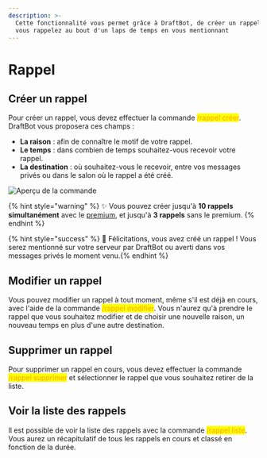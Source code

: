 ```yaml
---
description: >-
  Cette fonctionnalité vous permet grâce à DraftBot, de créer un rappel et ainsi
  vous rappelez au bout d'un laps de temps en vous mentionnant
---
```


# Rappel

## Créer un rappel

Pour créer un rappel, vous devez effectuer la commande <mark style="color:orange;">/rappel créer</mark>. DraftBot vous proposera ces champs : 

- **La raison** : afin de connaître le motif de votre rappel.
- **Le temps** : dans combien de temps souhaitez-vous recevoir votre rappel.
- **La destination** : où souhaitez-vous le recevoir, entre vos messages privés ou dans le salon où le rappel a été créé.

![Aperçu de la commande](../.gitbook/assets/remind/rappel_create.png)

{% hint style="warning" %}
✨ Vous pouvez créer jusqu'à **10 rappels simultanément** avec le [premium](https://www.draftbot.fr/premium), et jusqu'à **3 rappels** sans le premium. 
{% endhint %}

{% hint style="success" %} 🎉 Félicitations, vous avez créé un rappel ! Vous serez mentionné sur votre serveur par DraftBot ou averti dans vos messages privés le moment venu.{% endhint %}

## Modifier un rappel

Vous pouvez modifier un rappel à tout moment, même s'il est déjà en cours, avec l'aide de la commande <mark style="color:orange;">/rappel modifier</mark>. Vous n'aurez qu'à prendre le rappel que vous souhaitez modifier et de choisir une nouvelle raison, un nouveau temps en plus d'une autre destination.

## Supprimer un rappel

Pour supprimer un rappel en cours, vous devez effectuer la commande <mark style="color:orange;">/rappel supprimer</mark> et sélectionner le rappel que vous souhaitez retirer de la liste.

## Voir la liste des rappels

Il est possible de voir la liste des rappels avec la commande <mark style="color:orange;">/rappel liste</mark>. Vous aurez un récapitulatif de tous les rappels en cours et classé en fonction de la durée.
